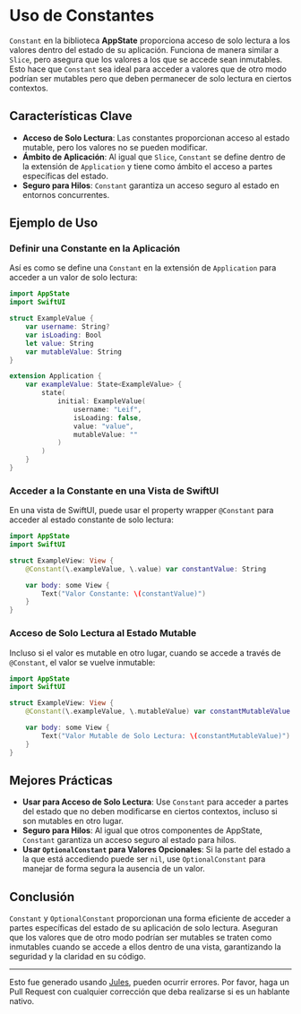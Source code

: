# Uso de Constantes

`Constant` en la biblioteca **AppState** proporciona acceso de solo lectura a los valores dentro del estado de su aplicación. Funciona de manera similar a `Slice`, pero asegura que los valores a los que se accede sean inmutables. Esto hace que `Constant` sea ideal para acceder a valores que de otro modo podrían ser mutables pero que deben permanecer de solo lectura en ciertos contextos.

## Características Clave

- **Acceso de Solo Lectura**: Las constantes proporcionan acceso al estado mutable, pero los valores no se pueden modificar.
- **Ámbito de Aplicación**: Al igual que `Slice`, `Constant` se define dentro de la extensión de `Application` y tiene como ámbito el acceso a partes específicas del estado.
- **Seguro para Hilos**: `Constant` garantiza un acceso seguro al estado en entornos concurrentes.

## Ejemplo de Uso

### Definir una Constante en la Aplicación

Así es como se define una `Constant` en la extensión de `Application` para acceder a un valor de solo lectura:

```swift
import AppState
import SwiftUI

struct ExampleValue {
    var username: String?
    var isLoading: Bool
    let value: String
    var mutableValue: String
}

extension Application {
    var exampleValue: State<ExampleValue> {
        state(
            initial: ExampleValue(
                username: "Leif",
                isLoading: false,
                value: "value",
                mutableValue: ""
            )
        )
    }
}
```

### Acceder a la Constante en una Vista de SwiftUI

En una vista de SwiftUI, puede usar el property wrapper `@Constant` para acceder al estado constante de solo lectura:

```swift
import AppState
import SwiftUI

struct ExampleView: View {
    @Constant(\.exampleValue, \.value) var constantValue: String

    var body: some View {
        Text("Valor Constante: \(constantValue)")
    }
}
```

### Acceso de Solo Lectura al Estado Mutable

Incluso si el valor es mutable en otro lugar, cuando se accede a través de `@Constant`, el valor se vuelve inmutable:

```swift
import AppState
import SwiftUI

struct ExampleView: View {
    @Constant(\.exampleValue, \.mutableValue) var constantMutableValue: String

    var body: some View {
        Text("Valor Mutable de Solo Lectura: \(constantMutableValue)")
    }
}
```

## Mejores Prácticas

- **Usar para Acceso de Solo Lectura**: Use `Constant` para acceder a partes del estado que no deben modificarse en ciertos contextos, incluso si son mutables en otro lugar.
- **Seguro para Hilos**: Al igual que otros componentes de AppState, `Constant` garantiza un acceso seguro al estado para hilos.
- **Usar `OptionalConstant` para Valores Opcionales**: Si la parte del estado a la que está accediendo puede ser `nil`, use `OptionalConstant` para manejar de forma segura la ausencia de un valor.

## Conclusión

`Constant` y `OptionalConstant` proporcionan una forma eficiente de acceder a partes específicas del estado de su aplicación de solo lectura. Aseguran que los valores que de otro modo podrían ser mutables se traten como inmutables cuando se accede a ellos dentro de una vista, garantizando la seguridad y la claridad en su código.

---
Esto fue generado usando [Jules](https://jules.google), pueden ocurrir errores. Por favor, haga un Pull Request con cualquier corrección que deba realizarse si es un hablante nativo.
